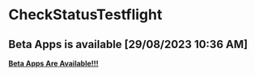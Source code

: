 # CheckStatusTestflight
## Beta Apps is available	[29/08/2023 10:36 AM]
**[Beta Apps Are Available!!!](https://github.com/manhnh97/CheckStatusTestflight/blob/master/Result_BetaAppsAvailable.md)**
